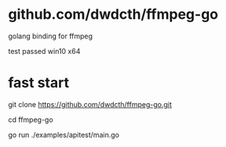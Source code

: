 # github.com/dwdcth/ffmpeg-go

golang binding for ffmpeg

test passed win10 x64

# fast start

git clone https://github.com/dwdcth/ffmpeg-go.git

cd ffmpeg-go

go run ./examples/apitest/main.go
